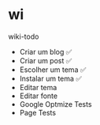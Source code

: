 # wi
wiki-todo

- Criar um blog ✅
- Criar um post ✅
- Escolher um tema ✅
- Instalar um tema ✅
- Editar tema
- Editar fonte
- Google Optmize Tests
- Page Tests

